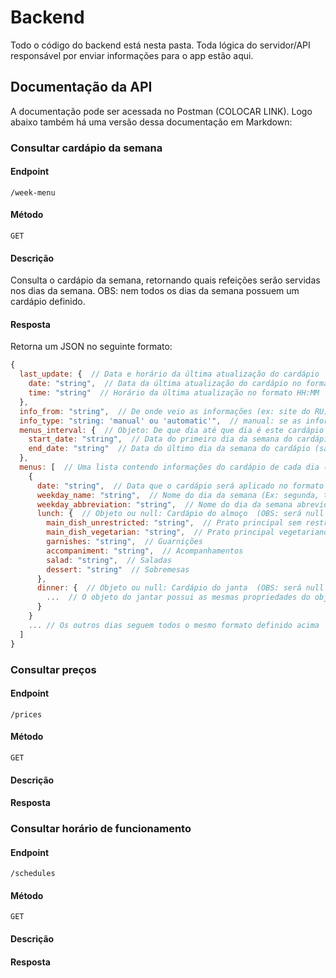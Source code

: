 # Backend

Todo o código do backend está nesta pasta. Toda lógica do servidor/API responsável por enviar informações para o app estão aqui.

## Documentação da API

A documentação pode ser acessada no Postman (COLOCAR LINK). Logo abaixo também há uma versão dessa documentação em Markdown:






### Consultar cardápio da semana

#### Endpoint

```
/week-menu
```

#### Método

```
GET
```

#### Descrição

Consulta o cardápio da semana, retornando quais refeições serão servidas nos dias da semana. OBS: nem todos os dias da semana possuem um cardápio definido.

#### Resposta

Retorna um JSON no seguinte formato:

```javascript
{
  last_update: {  // Data e horário da última atualização do cardápio
    date: "string",  // Data da última atualização do cardápio no formato DD/MM/YYYY
    time: "string"  // Horário da última atualização no formato HH:MM
  },
  info_from: "string",  // De onde veio as informações (ex: site do RU)
  info_type: "string: 'manual' ou 'automatic'",  // manual: se as informações foram coletadas manualmente | automatic: se foram coletadas automáticamente
  menus_interval: {  // Objeto: De que dia até que dia é este cardápio ?
    start_date: "string",  // Data do primeiro dia da semana do cardápio (domingo) no formato DD/MM
    end_date: "string"  // Data do último dia da semana do cardápio (sábado) no formato DD/MM
  },
  menus: [  // Uma lista contendo informações do cardápio de cada dia (totalizando 7 elementos na lista) - Primeiro será o cardápio de domingo, depois segunda, ...
    {
      date: "string",  // Data que o cardápio será aplicado no formato DD/MM
      weekday_name: "string",  // Nome do dia da semana (Ex: segunda, terça-feita, etc)
      weekday_abbreviation: "string",  // Nome do dia da semana abrevidado (Ex: Dom, Seg, Ter, etc)
      lunch: {  // Objeto ou null: Cardápio do almoço  (OBS: será null se não tiver um cardápio definido para o almoço naquele dia)
        main_dish_unrestricted: "string",  // Prato principal sem restrições
        main_dish_vegetarian: "string",  // Prato principal vegetariano
        garnishes: "string",  // Guarnições
        accompaniment: "string",  // Acompanhamentos
        salad: "string",  // Saladas
        dessert: "string"  // Sobremesas
      },
      dinner: {  // Objeto ou null: Cardápio do janta  (OBS: será null se não tiver um cardápio definido para o almoço naquele dia)
        ...  // O objeto do jantar possui as mesmas propriedades do objeto do almoço
      }
    }
    ... // Os outros dias seguem todos o mesmo formato definido acima
  ]
}
```



### Consultar preços

#### Endpoint

```
/prices
```

#### Método

```
GET
```

#### Descrição

#### Resposta



### Consultar horário de funcionamento

#### Endpoint

```
/schedules
```

#### Método

```
GET
```

#### Descrição

#### Resposta

